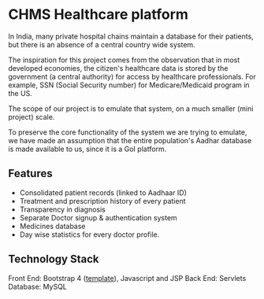 # CHMS Healthcare platform


In India, many private hospital chains maintain a database for their patients, but there is an absence of a central country wide system.

The inspiration for this project comes from the observation that in most developed economies, the citizen's healthcare data is stored by the government (a central authority) for access by healthcare professionals. For example, SSN (Social Security number) for Medicare/Medicaid program in the US.

The scope of our project is to emulate that system, on a much smaller (mini project) scale. 

To preserve the core functionality of the system we are trying to emulate, we have made an assumption that the entire population's Aadhar database is made available to us, since it is a GoI platform.


## Features
- Consolidated patient records (linked to Aadhaar ID)
- Treatment and prescription history of every patient
- Transparency in diagnosis
- Separate Doctor signup & authentication system
- Medicines database
- Day wise statistics for every doctor profile. 

## Technology Stack
Front End: Bootstrap 4 ([template](https://bootstrapious.com/p/bubbly-admin-template)), Javascript and JSP
Back End: Servlets 
Database: MySQL

